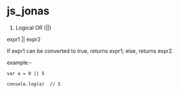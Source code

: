 # js_jonas

1. Logical OR (||)

expr1 || expr2

If expr1 can be converted to true, returns expr1; else, returns expr2.

example:-

```
var a = 0 || 5

console.log(a)  // 5
```
